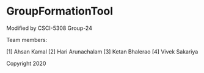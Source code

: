 # GroupFormationTool

Modified by CSCI-5308 Group-24

Team members:

[1] Ahsan Kamal
[2] Hari Arunachalam
[3] Ketan Bhalerao
[4] Vivek Sakariya

Copyright 2020


